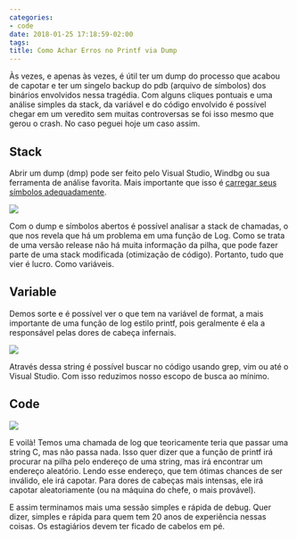 ```yaml
---
categories:
- code
date: 2018-01-25 17:18:59-02:00
tags:
title: Como Achar Erros no Printf via Dump
---
```


Às vezes, e apenas às vezes, é útil ter um dump do processo que acabou de capotar e ter um singelo backup do pdb (arquivo de símbolos) dos binários envolvidos nessa tragédia. Com alguns cliques pontuais e uma análise simples da stack, da variável e do código envolvido é possível chegar em um veredito sem muitas controversas se foi isso mesmo que gerou o crash. No caso peguei hoje um caso assim.

## Stack

Abrir um dump (dmp) pode ser feito pelo Visual Studio, Windbg ou sua ferramenta de análise favorita. Mais importante que isso é [carregar seus símbolos adequadamente](/depuracao-de-emergencia-receita-de-bolo).

![](https://i.imgur.com/NhkhrJa.png)

Com o dump e símbolos abertos é possível analisar a stack de chamadas, o que nos revela que há um problema em uma função de Log. Como se trata de uma versão release não há muita informação da pilha, que pode fazer parte de uma stack modificada (otimização de código). Portanto, tudo que vier é lucro. Como variáveis.

## Variable

Demos sorte e é possível ver o que tem na variável de format, a mais importante de uma função de log estilo printf, pois geralmente é ela a responsável pelas dores de cabeça infernais.

![](https://i.imgur.com/uOkd4VF.png)

Através dessa string é possível buscar no código usando grep, vim ou até o Visual Studio. Com isso reduzimos nosso escopo de busca ao mínimo.

## Code

![](https://i.imgur.com/rAo1T0H.png)

E voilà! Temos uma chamada de log que teoricamente teria que passar uma string C, mas não passa nada. Isso quer dizer que a função de printf irá procurar na pilha pelo endereço de uma string, mas irá encontrar um endereço aleatório. Lendo esse endereço, que tem ótimas chances de ser inválido, ele irá capotar. Para dores de cabeças mais intensas, ele irá capotar aleatoriamente (ou na máquina do chefe, o mais provável).

E assim terminamos mais uma sessão simples e rápida de debug. Quer dizer, simples e rápida para quem tem 20 anos de experiência nessas coisas. Os estagiários devem ter ficado de cabelos em pé.
